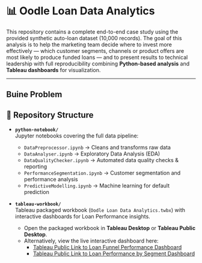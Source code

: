 # 📊 Oodle Loan Data Analytics

This repository contains a complete end-to-end case study using the provided synthetic auto-loan dataset (10,000 records). The goal of this analysis is to help the marketing team decide where to invest more effectively — which customer segments, channels or product offers are most likely to produce funded loans — and to present results to technical leadership with full reproducibility combining **Python-based analysis** and **Tableau dashboards** for visualization.  

---

## Buine Problem

## 📁 Repository Structure

- **`python-notebook/`**  
  Jupyter notebooks covering the full data pipeline:  
  - `DataPreprocessor.ipynb` → Cleans and transforms raw data  
  - `DataAnalyser.ipynb` → Exploratory Data Analysis (EDA)  
  - `DataQualityChecker.ipynb` → Automated data quality checks & reporting  
  - `PerformanceSegmentation.ipynb` → Customer segmentation and performance analysis  
  - `PredictiveModelling.ipynb` → Machine learning for default prediction  

- **`tableau-workbook/`**  
  Tableau packaged workbook (`Oodle Loan Data Analytics.twbx`) with interactive dashboards for Loan Performance insights.  
  - Open the packaged workbook in **Tableau Desktop** or **Tableau Public Desktop**.
  - Alternatively, view the live interactive dashboard here:
    - [Tableau Public Link to Loan Funnel Performance Dashboard](https://public.tableau.com/views/Oodle-LoanFunnelPerformanceDashboard/LoanFunnelPerformanceDashboard?:language=en-US&:sid=&:redirect=auth&:display_count=n&:origin=viz_share_link)
    - [Tableau Public Link to Loan Performance by Segment Dashboard](https://public.tableau.com/views/Oodle-LoanPerformancebySegmentDashboard/LoanPerformancebySegmentDashboard?:language=en-US&:sid=&:redirect=auth&:display_count=n&:origin=viz_share_link)

